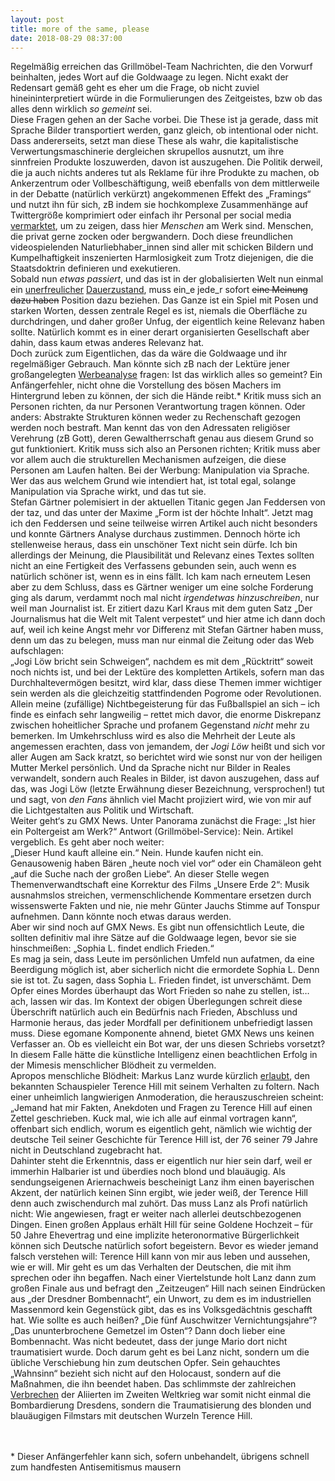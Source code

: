 ```yaml
---
layout: post
title: more of the same, please
date: 2018-08-29 08:37:00
---
```



Regelmäßig erreichen das Grillmöbel-Team Nachrichten, die den Vorwurf beinhalten, jedes Wort auf die Goldwaage zu legen. Nicht exakt der Redensart gemäß geht es eher um die Frage, ob nicht zuviel hineininterpretiert würde in die Formulierungen des Zeitgeistes, bzw ob das alles denn wirklich *so gemeint* sei.<br>
Diese Fragen gehen an der Sache vorbei. Die These ist ja gerade, dass mit Sprache Bilder transportiert werden, ganz gleich, ob intentional oder nicht. Dass andererseits, setzt man diese These als wahr, die kapitalistische Verwertungsmaschinerie dergleichen skrupellos ausnutzt, um ihre sinnfreien Produkte loszuwerden, davon ist auszugehen. Die Politik derweil, die ja auch nichts anderes tut als Reklame für ihre Produkte zu machen, ob Ankerzentrum oder Vollbeschäftigung, weiß ebenfalls von dem mittlerweile in der Debatte (natürlich verkürzt) angekommenen Effekt des „Framings“ und nutzt ihn für sich, zB indem sie hochkomplexe Zusammenhänge auf Twittergröße komprimiert oder einfach ihr Personal per social media [vermarktet](https://www.vice.com/de/article/evmwgz/die-ultimative-analyse-des-instagram-accounts-unserer-neuen-staatsministerin-fur-digitales), um zu zeigen, dass hier *Menschen* am Werk sind. Menschen, die privat gerne zocken oder bergwandern. Doch diese freundlichen videospielenden Naturliebhaber\_innen sind aller mit schicken Bildern und Kumpelhaftigkeit inszenierten Harmlosigkeit zum Trotz diejenigen, die die Staatsdoktrin definieren und exekutieren.<br>
Sobald nun *etwas passiert*, und das ist in der globalisierten Welt nun einmal ein [unerfreulicher](https://www.gmx.net/magazine/unterhaltung/stars/udo-lindenberg-statue-aufgetaucht-33138018#.homepage.single_0_Panorama.Bronze-Lindenberg%20wieder%20da.9) [Dauerzustand](https://www.gmx.net/magazine/unterhaltung/musik/neuigkeiten-krankenhaus-juergen-drews-33139022#.homepage.hero.So%20geht%20es%20Drews%20nach%20der%20OP.4), muss ein\_e jede\_r sofort <del>eine Meinung dazu haben</del> Position dazu beziehen. Das Ganze ist ein Spiel mit Posen und starken Worten, dessen zentrale Regel es ist, niemals die Oberfläche zu durchdringen, und daher großer Unfug, der eigentlich keine Relevanz haben sollte. Natürlich kommt es in einer derart organisierten Gesellschaft aber dahin, dass kaum etwas anderes Relevanz hat.<br>
Doch zurück zum Eigentlichen, das da wäre die Goldwaage und ihr regelmäßiger Gebrauch. Man könnte sich zB nach der Lektüre jener großangelegten [Werbeanalyse](https://grillmoebel.github.io/2018/05/02/sixtysecond-post/) fragen: Ist das wirklich alles so gemeint? Ein Anfängerfehler, nicht ohne die Vorstellung des bösen Machers im Hintergrund leben zu können, der sich die Hände reibt.\* Kritik muss sich an Personen richten, da nur Personen Verantwortung tragen können. Oder anders: Abstrakte Strukturen können weder zu Rechenschaft gezogen werden noch bestraft. Man kennt das von den Adressaten religiöser Verehrung (zB Gott), deren Gewaltherrschaft genau aus diesem Grund so gut funktioniert. Kritik muss sich also an Personen richten; Kritik muss aber vor allem auch die strukturellen Mechanismen aufzeigen, die diese Personen am Laufen halten. Bei der Werbung: Manipulation via Sprache. Wer das aus welchem Grund wie intendiert hat, ist total egal, solange Manipulation via Sprache wirkt, und das tut sie.<br>
Stefan Gärtner polemisiert in der aktuellen Titanic gegen Jan Feddersen von der taz, und das unter der Maxime „Form ist der höchte Inhalt“. Jetzt mag ich den Feddersen und seine teilweise wirren Artikel auch nicht besonders und konnte Gärtners Analyse durchaus zustimmen. Dennoch hörte ich stellenweise heraus, dass ein unschöner Text nicht sein dürfe. Ich bin allerdings der Meinung, die Plausibilität und Relevanz eines Textes sollten nicht an eine Fertigkeit des Verfassens gebunden sein, auch wenn es natürlich schöner ist, wenn es in eins fällt. Ich kam nach erneutem Lesen aber zu dem Schluss, dass es Gärtner weniger um eine solche Forderung ging als darum, verdammt noch mal nicht *irgendetwas hinzuschreiben*, nur weil man Journalist ist. Er zitiert dazu Karl Kraus mit dem guten Satz „Der Journalismus hat die Welt mit Talent verpestet“ und hier atme ich dann doch auf, weil ich keine Angst mehr vor Differenz mit Stefan Gärtner haben muss, denn um das zu belegen, muss man nur einmal die Zeitung oder das Web aufschlagen:<br>
„Jogi Löw bricht sein Schweigen“, nachdem es mit dem „Rücktritt“ soweit noch nichts ist, und bei der Lektüre des kompletten Artikels, sofern man das Durchhaltevermögen besitzt, wird klar, dass diese Themen immer wichtiger sein werden als die gleichzeitig stattfindenden Pogrome oder Revolutionen. Allein meine (zufällige) Nichtbegeisterung für das Fußballspiel an sich – ich finde es einfach sehr langweilig – rettet mich davor, die enorme Diskrepanz zwischen hoheitlicher Sprache und profanem Gegenstand *nicht* mehr zu bemerken. Im Umkehrschluss wird es also die Mehrheit der Leute als angemessen erachten, dass von jemandem, der *Jogi Löw* heißt und sich vor aller Augen am Sack kratzt, so berichtet wird wie sonst nur von der heiligen Mutter Merkel persönlich. Und da Sprache nicht nur Bilder in Reales verwandelt, sondern auch Reales in Bilder, ist davon auszugehen, dass auf das, was Jogi Löw (letzte Erwähnung dieser Bezeichnung, versprochen!) tut und sagt, von *den Fans* ähnlich viel Macht projiziert wird, wie von mir auf die Lichtgestalten aus Politik und Wirtschaft.<br>
Weiter geht‘s zu GMX News. Unter Panorama zunächst die Frage: „Ist hier ein Poltergeist am Werk?“ Antwort (Grillmöbel-Service): Nein. Artikel vergeblich. Es geht aber noch weiter:<br> „Dieser Hund kauft alleine ein.“ Nein. Hunde kaufen nicht ein. Genausowenig haben Bären „heute noch viel vor“ oder ein Chamäleon geht „auf die Suche nach der großen Liebe“. An dieser Stelle wegen Themenverwandtschaft eine Korrektur des Films „Unsere Erde 2“: Musik ausnahmslos streichen, vermenschlichende Kommentare ersetzen durch wissenswerte Fakten und nie, nie mehr Günter Jauchs Stimme auf Tonspur aufnehmen. Dann könnte noch etwas daraus werden.<br>
Aber wir sind noch auf GMX News. Es gibt nun offensichtlich Leute, die sollten definitiv mal ihre Sätze auf die Goldwaage legen, bevor sie sie hinschmeißen: „Sophia L. findet endlich Frieden.“<br> Es mag ja sein, dass Leute im persönlichen Umfeld nun aufatmen, da eine Beerdigung möglich ist, aber sicherlich nicht die ermordete Sophia L. Denn sie ist tot. Zu sagen, dass Sophia L. Frieden findet, ist unverschämt. Dem Opfer eines Mordes überhaupt das Wort Frieden so nahe zu stellen, ist… ach, lassen wir das. Im Kontext der obigen Überlegungen schreit diese Überschrift natürlich auch ein Bedürfnis nach Frieden, Abschluss und Harmonie heraus, das jeder Mordfall per definitionem unbefriedigt lassen muss. Diese egomane Komponente ahnend, bietet GMX News uns keinen Verfasser an. Ob es vielleicht ein Bot war, der uns diesen Schriebs vorsetzt? In diesem Falle hätte die künstliche Intelligenz einen beachtlichen Erfolg in der Mimesis menschlicher Blödheit zu vermelden.<br>
Apropos menschliche Blödheit: Markus Lanz wurde kürzlich [erlaubt](https://www.youtube.com/watch?v=_iBbuw_SjYY), den bekannten Schauspieler Terence Hill mit seinem Verhalten zu foltern. Nach einer unheimlich langwierigen Anmoderation, die herauszuschreien scheint: „Jemand hat mir Fakten, Anekdoten und Fragen zu Terence Hill auf einen Zettel geschrieben. Kuck mal, wie ich alle auf einmal vortragen kann“, offenbart sich endlich, worum es eigentlich geht, nämlich wie wichtig der deutsche Teil seiner Geschichte für Terence Hill ist, der 76 seiner 79 Jahre nicht in Deutschland zugebracht hat.<br> Dahinter steht die Erkenntnis, dass er eigentlich nur hier sein darf, weil er immerhin Halbarier ist und überdies noch blond und blauäugig. Als sendungseigenen Ariernachweis bescheinigt Lanz ihm einen bayerischen Akzent, der natürlich keinen Sinn ergibt, wie jeder weiß, der Terence Hill denn auch zwischendurch mal zuhört. Das muss Lanz als Profi natürlich nicht: Wie angewiesen, fragt er weiter nach allerlei deutschbezogenen Dingen. Einen großen Applaus erhält Hill für seine Goldene Hochzeit – für 50 Jahre Ehevertrag und eine implizite heteronormative Bürgerlichkeit können sich Deutsche natürlich sofort begeistern. Bevor es wieder jemand falsch verstehen will: Terence Hill kann von mir aus leben und aussehen, wie er will. Mir geht es um das Verhalten der Deutschen, die mit ihm sprechen oder ihn begaffen. Nach einer Viertelstunde holt Lanz dann zum großen Finale aus und befragt den „Zeitzeugen“ Hill nach seinen Eindrücken aus „der Dresdner Bombennacht“, ein Unwort, zu dem es im industriellen Massenmord kein Gegenstück gibt, das es ins Volksgedächtnis geschafft hat. Wie sollte es auch heißen? „Die fünf Auschwitzer Vernichtungsjahre“? „Das ununterbrochene Gemetzel im Osten“? Dann doch lieber eine Bombennacht. Was nicht bedeutet, dass der junge Mario dort nicht traumatisiert wurde. Doch darum geht es bei Lanz nicht, sondern um die übliche Verschiebung hin zum deutschen Opfer. Sein gehauchtes „Wahnsinn“ bezieht sich nicht auf den Holocaust, sondern auf die Maßnahmen, die ihn beendet haben. Das schlimmste der zahlreichen [Verbrechen](https://de.wikipedia.org/wiki/Befreiung_vom_Nationalsozialismus) der Aliierten im Zweiten Weltkrieg war somit nicht einmal die Bombardierung Dresdens, sondern die Traumatisierung des blonden und blauäugigen Filmstars mit deutschen Wurzeln Terence Hill.<br><br><br>


\* Dieser Anfängerfehler kann sich, sofern unbehandelt, übrigens schnell zum handfesten Antisemitismus mausern
